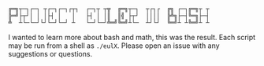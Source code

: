     ╔═╗┬─┐┌─┐ ┬┌─┐┌─┐┌┬┐  ┌─┐┬ ┬╦  ╔═╗┬─┐  ┬┌┐┌  ╔╗ ┌─┐╔═╗┬ ┬
    ╠═╝├┬┘│ │ │├┤ │   │   ├┤ │ │║  ║╣ ├┬┘  ││││  ╠╩╗├─┤╚═╗├─┤
    ╩  ┴└─└─┘└┘└─┘└─┘ ┴   └─┘└─┘╩═╝╚═╝┴└─  ┴┘└┘  ╚═╝┴ ┴╚═╝┴ ┴
I wanted to learn more about bash and math, this was the result. Each script may be run from a shell as `./eulX`. Please open an issue with any suggestions or questions.
